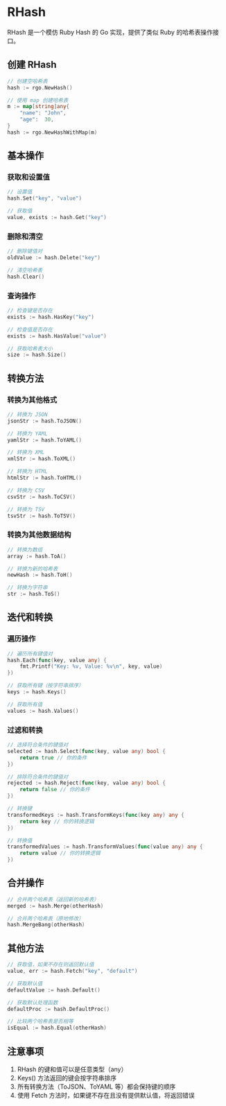# RHash

RHash 是一个模仿 Ruby Hash 的 Go 实现，提供了类似 Ruby 的哈希表操作接口。

## 创建 RHash

```go
// 创建空哈希表
hash := rgo.NewHash()

// 使用 map 创建哈希表
m := map[string]any{
    "name": "John",
    "age":  30,
}
hash := rgo.NewHashWithMap(m)
```

## 基本操作

### 获取和设置值

```go
// 设置值
hash.Set("key", "value")

// 获取值
value, exists := hash.Get("key")
```

### 删除和清空

```go
// 删除键值对
oldValue := hash.Delete("key")

// 清空哈希表
hash.Clear()
```

### 查询操作

```go
// 检查键是否存在
exists := hash.HasKey("key")

// 检查值是否存在
exists := hash.HasValue("value")

// 获取哈希表大小
size := hash.Size()
```

## 转换方法

### 转换为其他格式

```go
// 转换为 JSON
jsonStr := hash.ToJSON()

// 转换为 YAML
yamlStr := hash.ToYAML()

// 转换为 XML
xmlStr := hash.ToXML()

// 转换为 HTML
htmlStr := hash.ToHTML()

// 转换为 CSV
csvStr := hash.ToCSV()

// 转换为 TSV
tsvStr := hash.ToTSV()
```

### 转换为其他数据结构

```go
// 转换为数组
array := hash.ToA()

// 转换为新的哈希表
newHash := hash.ToH()

// 转换为字符串
str := hash.ToS()
```

## 迭代和转换

### 遍历操作

```go
// 遍历所有键值对
hash.Each(func(key, value any) {
    fmt.Printf("Key: %v, Value: %v\n", key, value)
})

// 获取所有键（按字符串排序）
keys := hash.Keys()

// 获取所有值
values := hash.Values()
```

### 过滤和转换

```go
// 选择符合条件的键值对
selected := hash.Select(func(key, value any) bool {
    return true // 你的条件
})

// 排除符合条件的键值对
rejected := hash.Reject(func(key, value any) bool {
    return false // 你的条件
})

// 转换键
transformedKeys := hash.TransformKeys(func(key any) any {
    return key // 你的转换逻辑
})

// 转换值
transformedValues := hash.TransformValues(func(value any) any {
    return value // 你的转换逻辑
})
```

## 合并操作

```go
// 合并两个哈希表（返回新的哈希表）
merged := hash.Merge(otherHash)

// 合并两个哈希表（原地修改）
hash.MergeBang(otherHash)
```

## 其他方法

```go
// 获取值，如果不存在则返回默认值
value, err := hash.Fetch("key", "default")

// 获取默认值
defaultValue := hash.Default()

// 获取默认处理函数
defaultProc := hash.DefaultProc()

// 比较两个哈希表是否相等
isEqual := hash.Equal(otherHash)
```

## 注意事项

1. RHash 的键和值可以是任意类型（any）
2. Keys() 方法返回的键会按字符串排序
3. 所有转换方法（ToJSON、ToYAML 等）都会保持键的顺序
4. 使用 Fetch 方法时，如果键不存在且没有提供默认值，将返回错误
